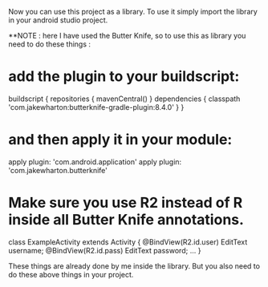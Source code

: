 Now you can use this project as a library. To use it simply import the library in your android studio project.

**NOTE : here I have used the Butter Knife, so to use this as library you need to do these things :

# add the plugin to your buildscript:

buildscript {
  repositories {
    mavenCentral()
   }
  dependencies {
    classpath 'com.jakewharton:butterknife-gradle-plugin:8.4.0'
  }
}

# and then apply it in your module:

  apply plugin: 'com.android.application'
  apply plugin: 'com.jakewharton.butterknife'

# Make sure you use R2 instead of R inside all Butter Knife annotations.

  class ExampleActivity extends Activity {
    @BindView(R2.id.user) EditText username;
    @BindView(R2.id.pass) EditText password;
  ...
  }

These things are already done by me inside the library. But you also need to do these above things in your project.
